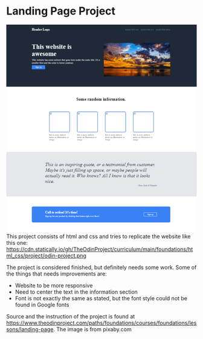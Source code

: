 # Landing Page Project
![web page](./img/completed.png)
This project consists of html and css and tries to replicate
the website like this one: https://cdn.statically.io/gh/TheOdinProject/curriculum/main/foundations/html_css/project/odin-project.png

The project is considered finished, but definitely needs some work. Some of the things that needs improvements are:
- Website to be more responsive
- Need to center the text in the information section
- Font is not exactly the same as stated, but the font style could not be found in Google fonts

Source and the instruction of the project is found at https://www.theodinproject.com/paths/foundations/courses/foundations/lessons/landing-page. The image is from pixaby.com

